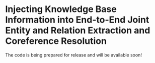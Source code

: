# Injecting Knowledge Base Information into End-to-End Joint Entity and Relation Extraction and Coreference Resolution

The code is being prepared for release and will be available soon!
